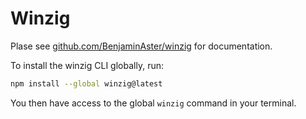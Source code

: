 
# Winzig

Plase see [github.com/BenjaminAster/winzig](https://github.com/BenjaminAster/winzig) for documentation.

To install the winzig CLI globally, run:

```sh
npm install --global winzig@latest
```

You then have access to the global `winzig` command in your terminal.
